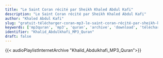 ```yaml
---
title: "Le Saint Coran récité par Sheikh Khaled Abdul Kafi"
description: "Le Saint Coran récité par Sheikh Khaled Abdul Kafi"
author: "Khaled Abdul Kafi"
slug: "gratuit-télécharger-coran-mp3-le-saint-coran-récité-par-sheikh-khaled-abdul-kafi"
keywords: ['mp3quran', 'mp3', 'quran', 'archive', 'download', 'télécharger', 'coran', 'islam', 'Khalid', 'Abdulkhafi', 'abdalkafi', 'abdalkefi', 'abdulkefi', 'abd', 'alkafi', 'alkefi', 'خالد', 'عبد', 'الكافي', 'قرآن', 'مصحف', 'مرتل', 'مجود', 'القرآن', 'الكريم', 'المصحف', 'المرتل', 'المجود', 'إسلام', 'تحميل']
identifier: "Khalid_Abdulkhafi_MP3_Quran"
draft: false
---
```


{{< audioPlaylistInternetArchive "Khalid_Abdulkhafi_MP3_Quran">}}
